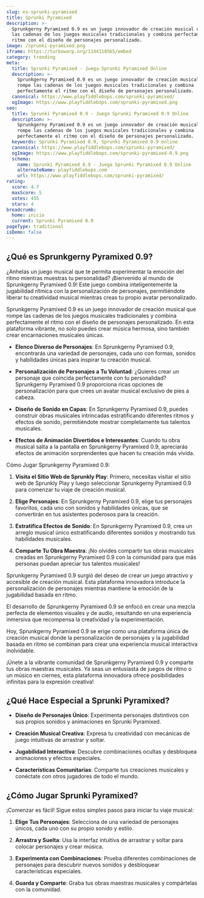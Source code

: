 ```yaml
---
slug: es-sprunki-pyramixed
title: Sprunki Pyramixed
description: >-
  Sprunkgerny Pyramixed 0.9 es un juego innovador de creación musical que rompe
  las cadenas de los juegos musicales tradicionales y combina perfectamente el
  ritmo con el diseño de personajes personalizado.
image: /sprunki-pyramixed.png
iframe: https://turbowarp.org/1144118565/embed
category: trending
meta:
  title: Sprunki Pyramixed - Juega Sprunki Pyramixed Online
  description: >-
    Sprunkgerny Pyramixed 0.9 es un juego innovador de creación musical que
    rompe las cadenas de los juegos musicales tradicionales y combina
    perfectamente el ritmo con el diseño de personajes personalizado.
  canonical: https://www.playfiddlebops.com/sprunki-pyramixed/
  ogImage: https://www.playfiddlebops.com/sprunki-pyramixed.png
seo:
  title: Sprunki Pyramixed 0.9 - Juega Sprunki Pyramixed 0.9 Online
  description: >-
    Sprunkgerny Pyramixed 0.9 es un juego innovador de creación musical que
    rompe las cadenas de los juegos musicales tradicionales y combina
    perfectamente el ritmo con el diseño de personajes personalizado.
  keywords: Sprunki Pyramixed 0.9, Sprunki Pyramixed 0.9 online
  canonical: https://www.playfiddlebops.com/sprunki-pyramixed/
  ogImage: https://www.playfiddlebops.com/sprunki-pyramixed-0.9.png
  schema:
    name: Sprunki Pyramixed 0.9 - Juega Sprunki Pyramixed 0.9 Online
    alternateName: playfiddlebops.com
    url: https://www.playfiddlebops.com/sprunki-pyramixed/
rating:
  score: 4.7
  maxScore: 5
  votes: 455
  stars: 4
breadcrumb:
  home: inicio
  current: Sprunki Pyramixed 0.9
pageType: traditional
isDemo: false
---
```


## ¿Qué es Sprunkgerny Pyramixed 0.9?

¿Anhelas un juego musical que te permita experimentar la emoción del ritmo mientras muestras tu personalidad? ¡Bienvenido al mundo de Sprunkgerny Pyramixed 0.9! Este juego combina inteligentemente la jugabilidad rítmica con la personalización de personajes, permitiéndote liberar tu creatividad musical mientras creas tu propio avatar personalizado.

Sprunkgerny Pyramixed 0.9 es un juego innovador de creación musical que rompe las cadenas de los juegos musicales tradicionales y combina perfectamente el ritmo con el diseño de personajes personalizado. En esta plataforma vibrante, no solo puedes crear música hermosa, sino también crear encarnaciones musicales únicas.

- **Elenco Diverso de Personajes**: En Sprunkgerny Pyramixed 0.9, encontrarás una variedad de personajes, cada uno con formas, sonidos y habilidades únicas para inspirar tu creación musical.

- **Personalización de Personajes a Tu Voluntad**: ¿Quieres crear un personaje que coincida perfectamente con tu personalidad? Sprunkgerny Pyramixed 0.9 proporciona ricas opciones de personalización para que crees un avatar musical exclusivo de pies a cabeza.

- **Diseño de Sonido en Capas**: En Sprunkgerny Pyramixed 0.9, puedes construir obras musicales intrincadas estratificando diferentes ritmos y efectos de sonido, permitiéndote mostrar completamente tus talentos musicales.

- **Efectos de Animación Divertidos e Interesantes**: Cuando tu obra musical salta a la pantalla en Sprunkgerny Pyramixed 0.9, apreciarás efectos de animación sorprendentes que hacen tu creación más vívida.

Cómo Jugar Sprunkgerny Pyramixed 0.9:

1. **Visita el Sitio Web de Sprunkly Play**: Primero, necesitas visitar el sitio web de Sprunkly Play y luego seleccionar Sprunkgerny Pyramixed 0.9 para comenzar tu viaje de creación musical.

1. **Elige Personajes**: En Sprunkgerny Pyramixed 0.9, elige tus personajes favoritos, cada uno con sonidos y habilidades únicas, que se convertirán en tus asistentes poderosos para la creación.

1. **Estratifica Efectos de Sonido**: En Sprunkgerny Pyramixed 0.9, crea un arreglo musical único estratificando diferentes sonidos y mostrando tus habilidades musicales.

1. **Comparte Tu Obra Maestra**: ¡No olvides compartir tus obras musicales creadas en Sprunkgerny Pyramixed 0.9 con la comunidad para que más personas puedan apreciar tus talentos musicales!

Sprunkgerny Pyramixed 0.9 surgió del deseo de crear un juego atractivo y accesible de creación musical. Esta plataforma innovadora introduce la personalización de personajes mientras mantiene la emoción de la jugabilidad basada en ritmo.

El desarrollo de Sprunkgerny Pyramixed 0.9 se enfocó en crear una mezcla perfecta de elementos visuales y de audio, resultando en una experiencia inmersiva que recompensa la creatividad y la experimentación.

Hoy, Sprunkgerny Pyramixed 0.9 se erige como una plataforma única de creación musical donde la personalización de personajes y la jugabilidad basada en ritmo se combinan para crear una experiencia musical interactiva inolvidable.

¡Únete a la vibrante comunidad de Sprunkgerny Pyramixed 0.9 y comparte tus obras maestras musicales. Ya seas un entusiasta de juegos de ritmo o un músico en ciernes, esta plataforma innovadora ofrece posibilidades infinitas para la expresión creativa!

## ¿Qué Hace Especial a Sprunki Pyramixed?

- **Diseño de Personajes Único**: Experimenta personajes distintivos con sus propios sonidos y animaciones en Sprunki Pyramixed.

- **Creación Musical Creativa**: Expresa tu creatividad con mecánicas de juego intuitivas de arrastrar y soltar.

- **Jugabilidad Interactiva**: Descubre combinaciones ocultas y desbloquea animaciones y efectos especiales.

- **Características Comunitarias**: Comparte tus creaciones musicales y conéctate con otros jugadores de todo el mundo.

## ¿Cómo Jugar Sprunki Pyramixed?

¡Comenzar es fácil! Sigue estos simples pasos para iniciar tu viaje musical:

1. **Elige Tus Personajes**: Selecciona de una variedad de personajes únicos, cada uno con su propio sonido y estilo.

1. **Arrastra y Suelta**: Usa la interfaz intuitiva de arrastrar y soltar para colocar personajes y crear música.

1. **Experimenta con Combinaciones**: Prueba diferentes combinaciones de personajes para descubrir nuevos sonidos y desbloquear características especiales.

1. **Guarda y Comparte**: Graba tus obras maestras musicales y compártelas con la comunidad.